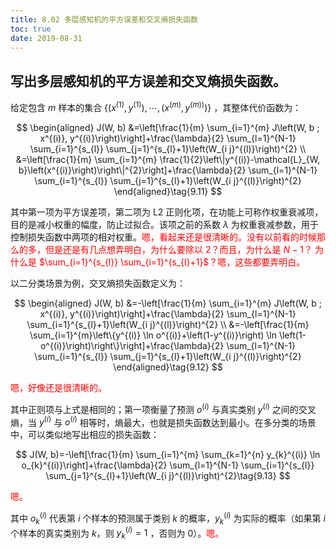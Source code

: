```yaml
---
title: 8.02 多层感知机的平方误差和交叉熵损失函数
toc: true
date: 2019-08-31
---
```


## 写出多层感知机的平方误差和交叉熵损失函数。

给定包含 $m$ 样本的集合 $\left\{\left(x^{(1)}, y^{(1)}\right), \cdots,\left(x^{(m)}, y^{(m) )}\right)\right\}$ ，其整体代价函数为：

$$
\begin{aligned} J(W, b) &=\left[\frac{1}{m} \sum_{i=1}^{m} J\left(W, b ; x^{(i)}, y^{(i)}\right)\right]+\frac{\lambda}{2} \sum_{l=1}^{N-1} \sum_{i=1}^{s_{l}} \sum_{j=1}^{s_{l}+1}\left(W_{i j}^{(l)}\right)^{2} \\ &=\left[\frac{1}{m} \sum_{i=1}^{m} \frac{1}{2}\left\|y^{(i)}-\mathcal{L}_{W, b}\left(x^{(i)}\right)\right\|^{2}\right]+\frac{\lambda}{2} \sum_{l=1}^{N-1} \sum_{i=1}^{s_{l}} \sum_{j=1}^{s_{l}+1}\left(W_{i j}^{(l)}\right)^{2} \end{aligned}\tag{9.11}
$$

其中第一项为平方误差项，第二项为 L2 正则化项，在功能上可称作权重衰减项，目的是减小权重的幅度，防止过拟合。该项之前的系数 $\lambda$ 为权重衰减参数，用于控制损失函数中两项的相对权重。<span style="color:red;">嗯，看起来还是很清晰的。没有以前看的时候那么的多，但是还是有几点想弄明白，为什么要除以 $2$？而且，为什么是 $N-1$？ 为什么是 $\sum_{i=1}^{s_{l}} \sum_{i=1}^{s_{l}+1}$？嗯，这些都要弄明白。</span>

以二分类场景为例，交叉熵损失函数定义为：

$$
\begin{aligned} J(W, b) &=-\left[\frac{1}{m} \sum_{i=1}^{m} J\left(W, b ; x^{(i)}, y^{(i)}\right)\right]+\frac{\lambda}{2} \sum_{l=1}^{N-1} \sum_{i=1}^{s_{l}+1}\left(W_{i j}^{(l)}\right)^{2} \\ &=-\left[\frac{1}{m} \sum_{i=1}^{m}\left\{y^{(i)} \ln o^{(i)}+\left(1-y^{(i)}\right) \ln \left(1-o^{(i)}\right)\right\}\right]+\frac{\lambda}{2} \sum_{l=1}^{N-1} \sum_{i=1}^{s_{l}} \sum_{j=1}^{s_{l}+1}\left(W_{i j}^{(l)}\right)^{2} \end{aligned}\tag{9.12}
$$

<span style="color:red;">嗯，好像还是很清晰的。</span>

其中正则项与上式是相同的；第一项衡量了预测 $o^{(i)}$ 与真实类别 $y^{(i)}$ 之间的交叉熵，当 $y^{(i)}$ 与 $o^{(i)}$ 相等时，熵最大，也就是损失函数达到最小。在多分类的场景中，可以类似地写出相应的损失函数：

$$
J(W, b)=-\left[\frac{1}{m} \sum_{i=1}^{m} \sum_{k=1}^{n} y_{k}^{(i)} \ln o_{k}^{(i)}\right]+\frac{\lambda}{2} \sum_{l=1}^{N-1} \sum_{i=1}^{s_{l}} \sum_{j=1}^{s_{l}+1}\left(W_{i j}^{(l)}\right)^{2}\tag{9.13}
$$

<span style="color:red;">嗯。</span>

其中 $o_{k}^{(i)}$ 代表第 $i$ 个样本的预测属于类别 $k$ 的概率，$y_{k}^{(i)}$ 为实际的概率（如果第 $i$ 个样本的真实类别为 $k$，则 $y_{k}^{(i)}=1$ ，否则为 $0$）。<span style="color:red;">嗯。</span>
